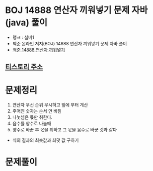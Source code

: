 # BOJ 14888 연산자 끼워넣기 문제 자바(java)  풀이
- 랭크 : 실버1
- 백준 온라인 저지(BOJ) 14888 연산자 끼워넣기 문제 자바 풀이
- [백준 14888 연산자 끼워넣기](https://www.acmicpc.net/problem/14888)

## [티스토리 주소](https://hoho325.tistory.com/)

# 문제정리
1. 연산자 우선 순위 무시하고 앞에 부터 계산
2. 주어진 숫자는 순서 안 바뀜
3. 나눗셈은 몫만 취한다.
4. 음수를 양수로 나눌때
5. 양수로 바꾼 후 몫을 취하고 그 몫을 음수로 바꾼 것과 같다		

* 식의 결과의 최솟값과 최댓 값 구하기

# 문제풀이
